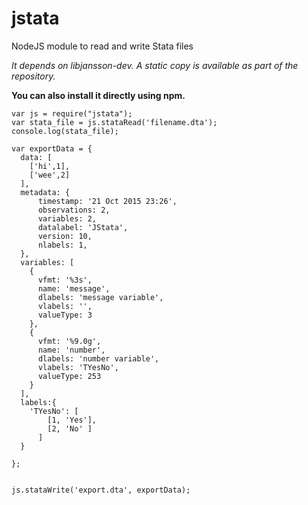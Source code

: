 # jstata
NodeJS module to read and write Stata files

*It depends on libjansson-dev. A static copy is available as part of the repository.*

**You can also install it directly using npm.**

```node
var js = require("jstata");
var stata_file = js.stataRead('filename.dta');
console.log(stata_file);

var exportData = {
  data: [
    ['hi',1],
    ['wee',2]
  ],
  metadata: {
      timestamp: '21 Oct 2015 23:26',
      observations: 2,
      variables: 2,
      datalabel: 'JStata',
      version: 10,
      nlabels: 1,
  },
  variables: [
    {
      vfmt: '%3s',
      name: 'message',
      dlabels: 'message variable',
      vlabels: '',
      valueType: 3
    },
    {
      vfmt: '%9.0g',
      name: 'number',
      dlabels: 'number variable',
      vlabels: 'TYesNo',
      valueType: 253
    }
  ],
  labels:{
    'TYesNo': [
        [1, 'Yes'],
        [2, 'No' ]
      ]
  }

}; 


js.stataWrite('export.dta', exportData);

```
